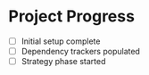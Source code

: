 # Project Progress

- [ ] Initial setup complete
- [ ] Dependency trackers populated
- [ ] Strategy phase started

